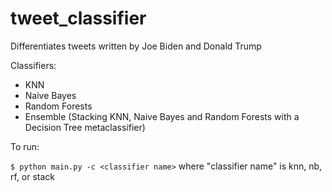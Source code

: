 # tweet_classifier

Differentiates tweets written by Joe Biden and Donald Trump

Classifiers:
- KNN
- Naive Bayes
- Random Forests
- Ensemble (Stacking KNN, Naive Bayes and Random Forests with a Decision Tree metaclassifier)

To run:

`$ python main.py -c <classifier name>` where "classifier name" is knn, nb, rf, or stack
